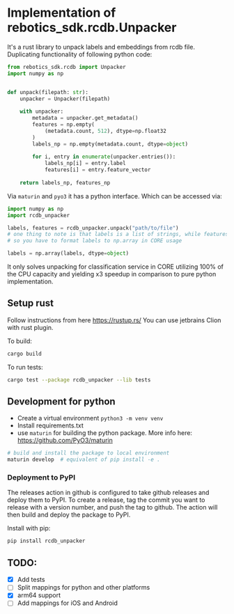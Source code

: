 # Implementation of rebotics_sdk.rcdb.Unpacker

It's a rust library to unpack labels and embeddings from rcdb file. Duplicating functionality of following python code:

```python
from rebotics_sdk.rcdb import Unpacker
import numpy as np


def unpack(filepath: str):
    unpacker = Unpacker(filepath)
    
    with unpacker:
        metadata = unpacker.get_metadata()
        features = np.empty(
            (metadata.count, 512), dtype=np.float32
        )
        labels_np = np.empty(metadata.count, dtype=object)
    
        for i, entry in enumerate(unpacker.entries()):
            labels_np[i] = entry.label
            features[i] = entry.feature_vector
    
    return labels_np, features_np
```

Via `maturin` and `pyo3` it has a python interface. Which can be accessed via:

```python
import numpy as np
import rcdb_unpacker

labels, features = rcdb_unpacker.unpack("path/to/file")
# one thing to note is that labels is a list of strings, while features is np.array
# so you have to format labels to np.array in CORE usage

labels = np.array(labels, dtype=object)
```

It only solves unpacking for classification service in CORE utilizing 100% of the CPU capacity and yielding x3 speedup in comparison to pure python implementation.


## Setup rust
Follow instructions from here https://rustup.rs/
You can use jetbrains Clion with rust plugin.

To build:
```bash
cargo build
```


To run tests:
```bash
cargo test --package rcdb_unpacker --lib tests
```


## Development for python

* Create a virtual environment `python3 -m venv venv`
* Install requirements.txt
* use `maturin` for building the python package. More info here: https://github.com/PyO3/maturin

```bash
# build and install the package to local environment
maturin develop  # equivalent of pip install -e . 

```

### Deployment to PyPI
The releases action in github is configured to take github releases and deploy them to PyPI. To create a release, tag the commit you want to release with a version number, and push the tag to github. The action will then build and deploy the package to PyPI.

Install with pip:
```bash
pip install rcdb_unpacker
```


## TODO:
* [x] Add tests
* [ ] Split mappings for python and other platforms
* [x] arm64 support
* [ ] Add mappings for iOS and Android
